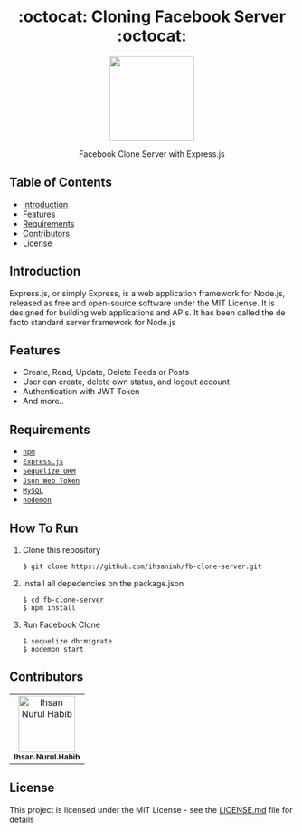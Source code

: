 <h1 align="center">:octocat: Cloning Facebook Server :octocat:</h1>

  <p align="center">
  <img width="150" src="https://miro.medium.com/max/730/1*d2zLEjERsrs1Rzk_95QU9A.png"/>
  </p>
  <p align="center">
  Facebook Clone Server with Express.js
   </p>
   
## Table of Contents

- [Introduction](#introduction)
- [Features](#features)
- [Requirements](#requirements)
- [Contributors](#contributors)
- [License](#license)

## Introduction
Express.js, or simply Express, is a web application framework for Node.js, released as free and open-source software under the MIT License. It is designed for building web applications and APIs. It has been called the de facto standard server framework for Node.js


## Features
* Create, Read, Update, Delete Feeds or Posts
* User can create, delete own status, and logout account
* Authentication with JWT Token
* And more..

## Requirements
* [`npm`](https://www.npmjs.com/get-npm)
* [`Express.js`](https://expressjs.com/)
* [`Sequelize ORM`](http://docs.sequelizejs.com/)
* [`Json Web Token`](https://jwt.io/)
* [`MySQL`](https://www.mysql.com/)
* [`nodemon`](https://nodemon.io/)

## How To Run

1. Clone this repository
   ```
   $ git clone https://github.com/ihsaninh/fb-clone-server.git
   ```
2. Install all depedencies on the package.json
   ```
   $ cd fb-clone-server
   $ npm install
   ```
3. Run Facebook Clone
   ```
   $ sequelize db:migrate
   $ nodemon start
   ```

## Contributors
<center>
  <table>
    <tr>
      <td align="center">
        <a href="https://github.com/ihsaninh">
          <img width="100" src="https://avatars0.githubusercontent.com/u/24758414?s=460&v=4" alt="Ihsan Nurul Habib"><br/>
          <sub><b>Ihsan Nurul Habib</b></sub>
        </a>
      </td>
    </tr>
  </table>
</center>

## License

This project is licensed under the MIT License - see the [LICENSE.md](LICENSE.md) file for details
